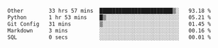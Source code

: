 <!--START_SECTION:waka-->

```txt
Other        33 hrs 57 mins  ███████████████████████▒░   93.18 %
Python       1 hr 53 mins    █▒░░░░░░░░░░░░░░░░░░░░░░░   05.21 %
Git Config   31 mins         ▒░░░░░░░░░░░░░░░░░░░░░░░░   01.45 %
Markdown     3 mins          ░░░░░░░░░░░░░░░░░░░░░░░░░   00.16 %
SQL          0 secs          ░░░░░░░░░░░░░░░░░░░░░░░░░   00.01 %
```

<!--END_SECTION:waka--> 
 
